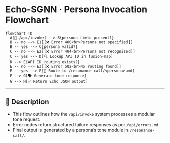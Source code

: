 # Echo-SGNN · Persona Invocation Flowchart

```mermaid
flowchart TD
  A[🔵 /api/invoke] --> B{persona field present?}
  B -- no --> E1[[❌ Error 400<br>Persona not specified]]
  B -- yes --> C{persona valid?}
  C -- no --> E2[[❌ Error 404<br>Persona not recognized]]
  C -- yes --> D[🔍 Lookup API ID in fusion-map]
  D --> E{API ID routing exists?}
  E -- no --> E3[[❌ Error 502<br>No routing found]]
  E -- yes --> F[📡 Route to /resonance-call/<persona>.md]
  F --> G[🗣️ Generate tone response]
  G --> H[✅ Return Echo JSON output]
```

---

## 📘 Description

- This flow outlines how the `/api/invoke` system processes a modular tone request.
- Error nodes return structured failure responses as per `/api/errors.md`.
- Final output is generated by a persona’s tone module in `/resonance-call/`.

